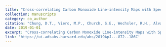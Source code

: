 ```yaml
---
title: "Cross-correlating Carbon Monoxide Line-intensity Maps with Spectroscopic and Photometric Galaxy Surveys"
collection: manuscripts
category: co_author
citation: "Chung, D.T., Viero, M.P., Church, S.E., Wechsler, R.H., Alvarez, M.A., Bond, J.R., Breysse, P.C., Cleary, K.A., Eriksen, H.K., Foss, M.K., Gundersen, J.O., Harper, S.E., Ihle, H.T., Keating, L.C., Murray, N., Padmanabhan, H., Stein, G.F., Wehus, I.K., & Collaboration, C. (2019). <i>textbackslash apj</i> 872(2),  186. https://doi.org/10.3847/1538-4357/ab0027"
date: 2019-01-01
excerpt: "Cross-correlating Carbon Monoxide Line-intensity Maps with Spectroscopic and Photometric Galaxy Surveys"
link: 'https://ui.adsabs.harvard.edu/abs/2019ApJ...872..186C'
---
```

